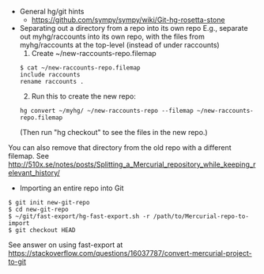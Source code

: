 * General hg/git hints
  * https://github.com/sympy/sympy/wiki/Git-hg-rosetta-stone
* Separating out a directory from a repo into its own repo
E.g., separate out myhg/raccounts into its own repo, with the files from myhg/raccounts at the top-level (instead of under raccounts)
  1. Create ~/new-raccounts-repo.filemap
    ```
    $ cat ~/new-raccounts-repo.filemap 
    include raccounts
    rename raccounts .
    ```
  2. Run this to create the new repo:
    ```
    hg convert ~/myhg/ ~/new-raccounts-repo --filemap ~/new-raccounts-repo.filemap
    ```
    (Then run "hg checkout" to see the files in the new repo.)

You can also remove that directory from the old repo with a different filemap.  See http://510x.se/notes/posts/Splitting_a_Mercurial_repository_while_keeping_relevant_history/

* Importing an entire repo into Git
```
$ git init new-git-repo
$ cd new-git-repo
$ ~/git/fast-export/hg-fast-export.sh -r /path/to/Mercurial-repo-to-import
$ git checkout HEAD
```

See answer on using fast-export at https://stackoverflow.com/questions/16037787/convert-mercurial-project-to-git
